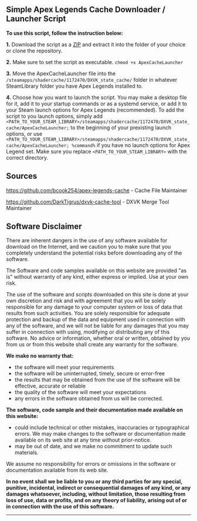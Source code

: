 

Simple Apex Legends Cache Downloader / Launcher Script
---
**To use this script, follow the instruction below:**

 **1.** Download the script as a [ZIP](https://github.com/TheMethodicalJosh/apex-legends-cache-automated/releases) and extract it into the folder of your choice or clone the repository.

 **2.** Make sure to set the script as executable. `chmod +x ApexCacheLauncher`

 **3.** Move the ApexCacheLauncher file into the `/steamapps/shadercache/1172470/DXVK_state_cache/` folder in whatever SteamLibrary folder you have Apex Legends installed to.

 **4.** Choose how you want to launch the script. You may make a desktop file for it, add it to your startup commands or as a systemd service, or add it to your Steam launch options for Apex Legends (recommended). To add the script to you launch options, simply add `<PATH_TO_YOUR_STEAM_LIBRARY>/steamapps/shadercache/1172470/DXVK_state_cache/ApexCacheLauncher;` to the beginning of your prexisting launch options, or use `<PATH_TO_YOUR_STEAM_LIBRARY>/steamapps/shadercache/1172470/DXVK_state_cache/ApexCacheLauncher; %command%` if you have no launch options for Apex Legend set. Make sure you replace `<PATH_TO_YOUR_STEAM_LIBRARY>` with the correct directory.
 
Sources
---
https://github.com/bcook254/apex-legends-cache - Cache File Maintainer

https://github.com/DarkTigrus/dxvk-cache-tool - DXVK Merge Tool Maintainer

Software Disclaimer
---
There are inherent dangers in the use of any software available for download on the Internet, and we caution you to make sure that you completely understand the potential risks before downloading any of the software.

The Software and code samples available on this website are provided "as is" without warranty of any kind, either express or implied. Use at your own risk.

The use of the software and scripts downloaded on this site is done at your own discretion and risk and with agreement that you will be solely responsible for any damage to your computer system or loss of data that results from such activities. You are solely responsible for adequate protection and backup of the data and equipment used in connection with any of the software, and we will not be liable for any damages that you may suffer in connection with using, modifying or distributing any of this software. No advice or information, whether oral or written, obtained by you from us or from this website shall create any warranty for the software.

**We make no warranty that:**

-   the software will meet your requirements
-   the software will be uninterrupted, timely, secure or error-free
-   the results that may be obtained from the use of the software will be effective, accurate or reliable
-   the quality of the software will meet your expectations
-   any errors in the software obtained from us will be corrected.

**The software, code sample and their documentation made available on this website:**

-   could include technical or other mistakes, inaccuracies or typographical errors. We may make changes to the software or documentation made available on its web site at any time without prior-notice.
-   may be out of date, and we make no commitment to update such materials.

We assume no responsibility for errors or omissions in the software or documentation available from its web site.

**In no event shall we be liable to you or any third parties for any special, punitive, incidental, indirect or consequential damages of any kind, or any damages whatsoever, including, without limitation, those resulting from loss of use, data or profits, and on any theory of liability, arising out of or in connection with the use of this software.**
<hr/>
